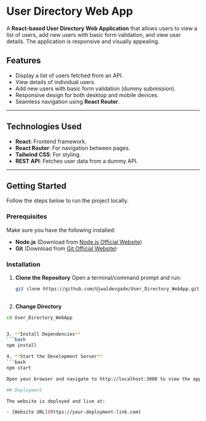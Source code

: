 # User Directory Web App

A **React-based User Directory Web Application** that allows users to view a list of users, add new users with basic form validation, and view user details. The application is responsive and visually appealing.

## Features
- Display a list of users fetched from an API.
- View details of individual users.
- Add new users with basic form validation (dummy submission).
- Responsive design for both desktop and mobile devices.
- Seamless navigation using **React Router**.

---

## Technologies Used
- **React**: Frontend framework.
- **React Router**: For navigation between pages.
- **Tailwind CSS**: For styling.
- **REST API**: Fetches user data from a dummy API.

---

## Getting Started

Follow the steps below to run the project locally.

### Prerequisites
Make sure you have the following installed:
- **Node.js** (Download from [Node.js Official Website](https://nodejs.org/))
- **Git** (Download from [Git Official Website](https://git-scm.com/))

### Installation

1. **Clone the Repository**
   Open a terminal/command prompt and run:
   ```bash
   git clone https://github.com/Ujwaldevgade/User_Directory_WebApp.git
 
 2. **Change Directory**
   ```bash
   cd User_Directory_WebApp


3. **Install Dependencies**
   ```bash
   npm install

4. **Start the Development Server**
   ```bash
   npm start

Open your browser and navigate to http://localhost:3000 to view the application.

## Deployment

The website is deployed and live at:

- [Website URL](https://your-deployment-link.com)
